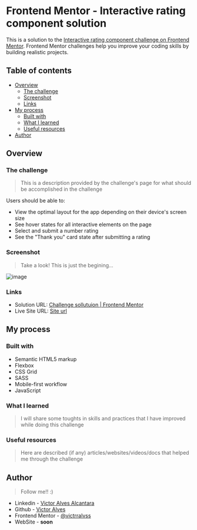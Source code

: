 # Frontend Mentor - Interactive rating component solution


This is a solution to the [Interactive rating component challenge on Frontend Mentor](https://www.frontendmentor.io/challenges/interactive-rating-component-koxpeBUmI). Frontend Mentor challenges help you improve your coding skills by building realistic projects. 

## Table of contents

- [Overview](#overview)
  - [The challenge](#the-challenge)
  - [Screenshot](#screenshot)
  - [Links](#links)
- [My process](#my-process)
  - [Built with](#built-with)
  - [What I learned](#what-i-learned)
  - [Useful resources](#useful-resources)
- [Author](#author)


## Overview

### The challenge
>This is a description provided by the challenge's page for what should be accomplished in the challenge 

Users should be able to:

- View the optimal layout for the app depending on their device's screen size
- See hover states for all interactive elements on the page
- Select and submit a number rating
- See the "Thank you" card state after submitting a rating

### Screenshot
>Take a look! This is just the begining...

![image](https://user-images.githubusercontent.com/90868283/214983149-090c7245-fba6-45d3-a8cb-3102996e1ed6.png)

### Links

- Solution URL: [Challenge sollutuion | Frontend Mentor](https://www.frontendmentor.io/solutions/responsive-design-sass-javascript-semantic-html-ylj4qSeMso)
- Live Site URL: [Site url](https://ratingcard-victrralvss.netlify.app)

## My process

### Built with

- Semantic HTML5 markup
- Flexbox
- CSS Grid
- SASS
- Mobile-first workflow
- JavaScript

### What I learned
>I will share some toughts in skills and practices that I have improved while doing this challenge


### Useful resources
>Here are described (if any) articles/websites/videos/docs that helped me through the challenge


## Author 
>Follow me!! :)
- Linkedin  - [Victor Alves Alcantara](https://www.linkedin.com/in/victrralvss/)
- Github - [Victor Alves](https://github.com/victrralvss)
- Frontend Mentor - [@victrralvss](https://www.frontendmentor.io/profile/victrralvss)
- WebSite - __soon__


